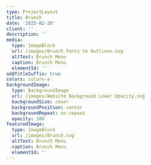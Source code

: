 ```yaml
---
type: ProjectLayout
title: Brunch
date: '2025-02-20'
client: ''
description: ''
media:
  type: ImageBlock
  url: /images/Brunch Fonts to Outlines.svg
  altText: Brunch Menu
  caption: Brunch Menu
  elementId: ''
addTitleSuffix: true
colors: colors-a
backgroundImage:
  type: BackgroundImage
  url: /images/Website Background Lower Opacity.svg
  backgroundSize: cover
  backgroundPosition: center
  backgroundRepeat: no-repeat
  opacity: 100
featuredImage:
  type: ImageBlock
  url: /images/Brunch.svg
  altText: Brunch Menu
  caption: Brunch Menu
  elementId: ''
---
```

